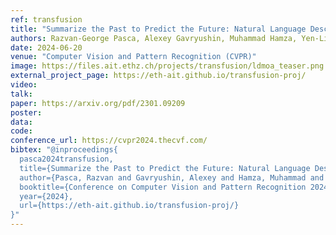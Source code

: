 ```yaml
---
ref: transfusion
title: "Summarize the Past to Predict the Future: Natural Language Descriptions of Context Boost Multimodal Object Interaction Anticipation"
authors: Razvan-George Pasca, Alexey Gavryushin, Muhammad Hamza, Yen-Ling Kuo, Kaichun Mo, Luc Van Gool, Otmar Hilliges, Xi Wang 
date: 2024-06-20
venue: "Computer Vision and Pattern Recognition (CVPR)"
image: https://files.ait.ethz.ch/projects/transfusion/ldmoa_teaser.png
external_project_page: https://eth-ait.github.io/transfusion-proj/
video: 
talk: 
paper: https://arxiv.org/pdf/2301.09209
poster: 
data: 
code: 
conference_url: https://cvpr2024.thecvf.com/
bibtex: "@inproceedings{
  pasca2024transfusion,
  title={Summarize the Past to Predict the Future: Natural Language Descriptions of Context Boost Multimodal Object Interaction Anticipation},
  author={Pasca, Razvan and Gavryushin, Alexey and Hamza, Muhammad and Kuo, Yen-Ling and Mo, Kaichun and Van Gool, Luc and Hilliges, Otmar and Wang, Xi},
  booktitle={Conference on Computer Vision and Pattern Recognition 2024},
  year={2024},
  url={https://eth-ait.github.io/transfusion-proj/}
}"
---
```

